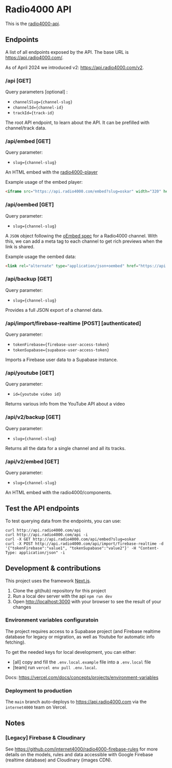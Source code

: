 # Radio4000 API

This is the [radio4000-api](https://github.com/radio4000/api).

## Endpoints

A list of all endpoints exposed by the API.
The base URL is https://api.radio4000.com/.

As of April 2024 we introduced v2: https://api.radio4000.com/v2.

### /api [GET]
Query parameters [optional] :
- `channelSlug={channel-slug}`
- `channelId={channel-id}`
- `trackId={track-id}`

The root API endpoint, to learn about the API.
It can be prefilled with channel/track data.

### /api/embed [GET]
Query parameter:
- `slug={channel-slug}`

An HTML embed with the [radio4000-player](https://github.com/internet4000/radio4000-player)

Example usage of the embed player:
```html
<iframe src="https://api.radio4000.com/embed?slug=oskar" width="320" height="500" frameborder="0"></iframe>
```

### /api/oembed [GET]
Query parameter:
- `slug={channel-slug}`

A `JSON` object following the [oEmbed spec](http://oembed.com/) for a Radio4000 channel.
With this, we can add a meta tag to each channel to get rich previews when the link is shared.

Example usage the oembed data:
```html
<link rel="alternate" type="application/json+oembed" href="https://api.radio4000.com/oembed?slug=oskar" title="oskar">
```

### /api/backup [GET]
Query parameter:
- `slug={channel-slug}`

Provides a full JSON export of a channel data.

### /api/import/firebase-realtime [POST] [authenticated]
Query parameter:
- `tokenFirebase={firebase-user-access-token}`
- `tokenSupabase={supabase-user-access-token}`

Imports a Firebase user data to a Supabase instance.

### /api/youtube [GET]
Query parameter:
- `id={youtube video id}`
	
Returns various info from the YouTube API about a video

### /api/v2/backup [GET]
Query parameter:
- `slug={channel-slug}`

Returns all the data for a single channel and all its tracks.

### /api/v2/embed [GET]
Query parameter:
- `slug={channel-slug}`

An HTML embed with the radio4000/components.

## Test the API endpoints
To test querying data from the endpoints, you can use:
```
curl http://api.radio4000.com/api
curl http://api.radio4000.com/api -i
curl -X GET http://api.radio4000.com/api/embed?slug=oskar
curl -X POST http://api.radio4000.com/api/import/firebase-realtime -d '{"tokenFirebase":"value1", "tokenSupabase":"value2"}' -H "Content-Type: application/json" -i
```

## Development & contributions
This project uses the framework [Next.js](https://nextjs.org/).

1. Clone the git(hub) repository for this project
2. Run a local dev server with the api `npm run dev`
3. Open [http://localhost:3000](http://localhost:3000) with your browser to see the result of your changes

### Environment variables configuratoin
The project requires access to a Supabase project (and Firebase realtime database for legacy or migration, as well as Youtube for automatic info fetching).

To get the needed keys for local development, you can either:
- [all] copy and fill the `.env.local.example` file into a `.env.local` file
- [team] run `vercel env pull .env.local`.

Docs: https://vercel.com/docs/concepts/projects/environment-variables

### Deployment to production

The `main` branch auto-deploys to https://api.radio4000.com  via the `internet4000` team on Vercel.

## Notes

### [Legacy] Firebase & Cloudinary
See https://github.com/internet4000/radio4000-firebase-rules for more details on the models, rules and data accessible with Google Firebase (realtime database) and Cloudinary (images CDN).
